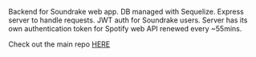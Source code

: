 Backend for Soundrake web app. DB managed with Sequelize. Express server to handle requests. JWT auth for Soundrake users. 
Server has its own authentication token for Spotify web API renewed every ~55mins.

Check out the main repo [HERE](https://github.com/AoDonovanDev/Capstone-2)